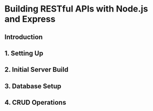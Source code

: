 # Building RESTful APIs with Node.js and Express

## Introduction

## 1. Setting Up

## 2. Initial Server Build

## 3. Database Setup

## 4. CRUD Operations
